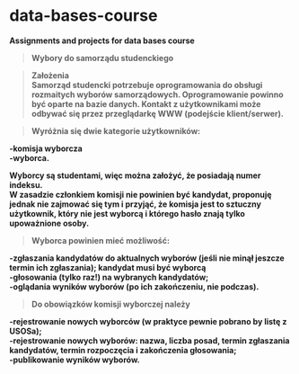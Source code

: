 # data-bases-course
<b>Assignments and projects for data bases course<b>

>Wybory do samorządu studenckiego

>Założenia\
Samorząd studencki potrzebuje oprogramowania do obsługi rozmaitych wyborów samorządowych. Oprogramowanie powinno być oparte na bazie danych. Kontakt z użytkownikami może odbywać się przez przeglądarkę WWW (podejście klient/serwer).

>Wyróżnia się dwie kategorie użytkowników:

-komisja wyborcza\
-wyborca.

Wyborcy są studentami, więc można założyć, że posiadają numer indeksu.\
W zasadzie członkiem komisji nie powinien być kandydat, proponuję jednak nie zajmować się tym i przyjąć, że komisja jest to sztuczny użytkownik, który nie jest wyborcą i którego hasło znają tylko upoważnione osoby.

>Wyborca powinien mieć możliwość:

-zgłaszania kandydatów do aktualnych wyborów (jeśli nie minął jeszcze termin ich zgłaszania); kandydat musi być wyborcą\
-głosowania (tylko raz!) na wybranych kandydatów;\
-oglądania wyników wyborów (po ich zakończeniu, nie podczas).

>Do obowiązków komisji wyborczej należy

-rejestrowanie nowych wyborców (w praktyce pewnie pobrano by listę z USOSa);\
-rejestrowanie nowych wyborów: nazwa, liczba posad, termin zgłaszania kandydatów, termin rozpoczęcia i zakończenia głosowania;\
-publikowanie wyników wyborów.

